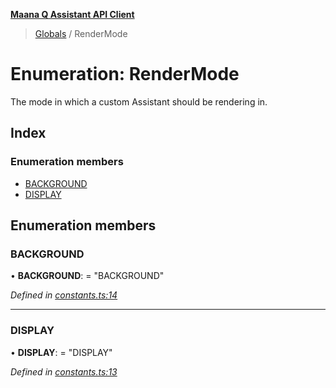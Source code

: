 **[Maana Q Assistant API Client](../README.md)**

> [Globals](../README.md) / RenderMode

# Enumeration: RenderMode

The mode in which a custom Assistant should be rendering in.

## Index

### Enumeration members

* [BACKGROUND](rendermode.md#background)
* [DISPLAY](rendermode.md#display)

## Enumeration members

### BACKGROUND

•  **BACKGROUND**:  = "BACKGROUND"

*Defined in [constants.ts:14](https://github.com/maana-io/q-assistant-client/blob/1a0616f/src/constants.ts#L14)*

___

### DISPLAY

•  **DISPLAY**:  = "DISPLAY"

*Defined in [constants.ts:13](https://github.com/maana-io/q-assistant-client/blob/1a0616f/src/constants.ts#L13)*
